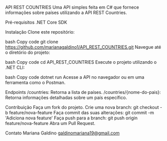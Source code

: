 API REST COUNTRIES
Uma API simples feita em C# que fornece informações sobre países utilizando a API REST Countries.

Pré-requisitos
.NET Core SDK

Instalação
Clone este repositório:

bash
Copy code
git clone https://github.com/marianagaldino1/API_REST_COUNTRIES.git
Navegue até o diretório do projeto:

bash
Copy code
cd API_REST_COUNTRIES
Execute o projeto utilizando o .NET CLI:

bash
Copy code
dotnet run
Acesse a API no navegador ou em uma ferramenta como o Postman.

Endpoints
/countries: Retorna a lista de países.
/countries/{nome-do-pais}: Retorna informações detalhadas sobre um país específico.

Contribuição
Faça um fork do projeto.
Crie uma nova branch: git checkout -b feature/nova-feature
Faça commit das suas alterações: git commit -m 'Adiciona nova feature'
Faça push para a branch: git push origin feature/nova-feature
Abra um Pull Request.

Contato
Mariana Galdino 
galdinomariana19@gmail.com
